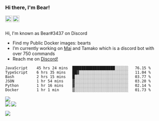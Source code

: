 ### Hi there, I'm Bear!

<a href="https://support.tamako.tech/">
  <img align="left" alt="Tamako Bot's Support Server" width="21px" src="https://raw.githubusercontent.com/anuraghazra/anuraghazra/master/assets/discord-round.svg" />
</a>
<a href="https://skyfallen.org/">
  <img align="left" alt="theskyfallen.com" width="21px" src="https://avatars.githubusercontent.com/u/68555937?s=200&v=4" />
</a>

<br />
<br />

Hi, I'm known as Bear#3437 on Discord
- Find my Public Docker images: bearts
- I’m currently working on [Mai](https://github.com/maisans-maid/mai) and Tamako which is a discord bot with over 750 commands
- Reach me on [Discord!](https://support.tamako.tech)

<!--START_SECTION:waka-->

```text
JavaScript    45 hrs 24 mins  ███████████████████░░░░░░   76.15 %
TypeScript    6 hrs 35 mins   ██▓░░░░░░░░░░░░░░░░░░░░░░   11.04 %
Bash          2 hrs 15 mins   █░░░░░░░░░░░░░░░░░░░░░░░░   03.77 %
JSON          1 hr 54 mins    ▓░░░░░░░░░░░░░░░░░░░░░░░░   03.20 %
Python        1 hr 16 mins    ▓░░░░░░░░░░░░░░░░░░░░░░░░   02.14 %
Docker        1 hr 1 min      ▒░░░░░░░░░░░░░░░░░░░░░░░░   01.73 %
```

<!--END_SECTION:waka-->
<a href="https://discord.com/users/397338324328775680">
        <img src="https://lanyard-profile-readme.vercel.app/api/397338324328775680?borderRadius=25px" />
</a>
<br>
<a href="https://github.com/BearTS">
  <img src="https://github-readme-stats.vercel.app/api?username=bearts&count_private=true&show_icons=true&theme=bear" />
</a>
</a>
  <img align="left" src="http://github-readme-streak-stats.herokuapp.com/?user=bearts&theme=bear" />


![](https://hit.yhype.me/github/profile?user_id=65192718)
